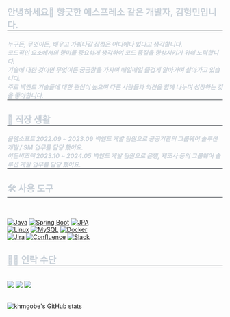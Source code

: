 <div align= "center">
    </div>
    <div style="text-align:left;"> 
    <h2 style="border-bottom: 1px solid #21262d; color: #c9d1d9;"> 안녕하세요🙂  향긋한 에스프레소 같은 개발자, 김형민입니다. </h2>  
    <div style="font-weight: 700; font-size: 15px; text-align: left; color: #c9d1d9;">  </div> 
    </div>
    <div style="text-align:left;"> 
    <h5 style="border-bottom: 1px solid #21262d; color: #c9d1d9;"> 누구든, 무엇이든, 배우고 가꿔나갈 장점은 어디에나 있다고 생각합니다. <br> 코드적인 요소에서의 향미를 중요하게 생각하여 코드 품질을 향상시키기 위해 노력합니다. <br> 기술에 대한 것이면 무엇이든 궁금함을 가지며 매일매일 즐겁게 알아가며 살아가고 있습니다.<br> 주로 백엔드 기술들에 대한 관심이 높으며 다른 사람들과 의견을 함께 나누며 성장하는 것을 좋아합니다. <br> </h5>  
    <div style="font-weight: 700; font-size: 15px; text-align: left; color: #c9d1d9;">  </div> 
    </div>
    <div style="font-weight: 700; font-size: 15px; text-align: left; color: #c9d1d9;">  </div> 
    <h2 style="border-bottom: 1px solid #21262d; color: #c9d1d9;"> 💼 직장 생활 </h2> 
    <h5 style="border-bottom: 1px solid #21262d; color: #c9d1d9;"> 올엠소프트 2022.09 ~ 2023.09 백엔드 개발 팀원으로 공공기관의 그룹웨어 솔루션 개발 / SM 업무를 담당 했어요. <br>
   이든비즈텍 2023.10  ~ 2024.05 백엔드 개발 팀원으로 은행, 제조사 등의 그룹웨어 솔루션 개발 업무를 담당 했어요. </h5>
    <h2 style="border-bottom: 1px solid #21262d; color: #c9d1d9;"> 🛠️ 사용 도구 </h2> <br> 
    <div style="margin: ; text-align: left;" "text-align: left;">

[![Java](https://img.shields.io/badge/Java-6DB33F.svg?style=for-the-badge&logo=java&logoColor=white)](https://www.java.com/)
[![Spring Boot](https://img.shields.io/badge/spring%20boot-6DB33F.svg?style=for-the-badge&logo=spring%20boot&logoColor=white)](https://spring.io/)
[![JPA](https://img.shields.io/badge/JPA-59666C.svg?style=for-the-badge&logo=hibernate&logoColor=BAAE85)](https://spring.io/projects/spring-data-jpa)<br>
[![Linux](https://img.shields.io/badge/linux-f44336.svg?style=for-the-badge&logo=linux&logoColor=white)](https://linux.com/)
[![MySQL](https://img.shields.io/badge/MySQL-4479A1.svg?style=for-the-badge&logo=MySQL&logoColor=black)](https://www.mysql.com/)
[![Docker](https://img.shields.io/badge/docker-2496ED.svg?style=for-the-badge&logo=docker&logoColor=white)](https://www.docker.com/)<br>
[![Jira](https://img.shields.io/badge/jira-0052CC.svg?style=for-the-badge&logo=jira&logoColor=white)](https://www.atlassian.com/software/jira)
[![Confluence](https://img.shields.io/badge/confluence-172B4D.svg?style=for-the-badge&logo=confluence&logoColor=white)](https://www.atlassian.com/software/confluence)
[![Slack](https://img.shields.io/badge/slack-4A154B.svg?style=for-the-badge&logo=slack&logoColor=white)](https://slack.com/)
    </div>
    <div style="text-align: left;">
    <h2 style="border-bottom: 1px solid #21262d; color: #c9d1d9;"> 🧑‍💻 연락 수단  </h2> <br> 
    <div style="text-align: left;"> <a href=https://www.instagram.com/siaheartt/> <img src="https://img.shields.io/badge/Instagram-E4405F?style=flat&logo=Instagram&logoColor=white&link=https://www.instagram.com/siaheartt/"></a>
         <a href=https://velog.io/@min0127> <img src="https://img.shields.io/badge/Velog-20C997?style=flat&logo=Velog&logoColor=white&link=https://velog.io/@min0127"></a>
         <a href=mailto:khmgobe@gmail.com> <img src="https://img.shields.io/badge/Gmail-EA4335?style=flat&logo=Gmail&logoColor=white&link=mailto:khmgobe@gmail.com"></a>
          </div> 
    </div>
    <br>

![khmgobe's GitHub stats](https://github-readme-stats.vercel.app/api?username=khmgobe&show_icons=true&theme=radical)
    
    
    
         
      
           
           
           
           
